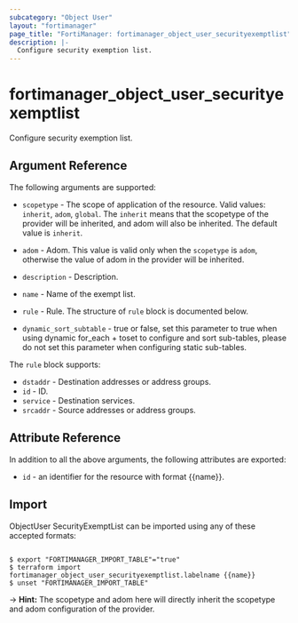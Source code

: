 ```yaml
---
subcategory: "Object User"
layout: "fortimanager"
page_title: "FortiManager: fortimanager_object_user_securityexemptlist"
description: |-
  Configure security exemption list.
---
```


# fortimanager_object_user_securityexemptlist
Configure security exemption list.

## Argument Reference


The following arguments are supported:

* `scopetype` - The scope of application of the resource. Valid values: `inherit`, `adom`, `global`. The `inherit` means that the scopetype of the provider will be inherited, and adom will also be inherited. The default value is `inherit`.
* `adom` - Adom. This value is valid only when the `scopetype` is `adom`, otherwise the value of adom in the provider will be inherited.

* `description` - Description.
* `name` - Name of the exempt list.
* `rule` - Rule. The structure of `rule` block is documented below.
* `dynamic_sort_subtable` - true or false, set this parameter to true when using dynamic for_each + toset to configure and sort sub-tables, please do not set this parameter when configuring static sub-tables.

The `rule` block supports:

* `dstaddr` - Destination addresses or address groups.
* `id` - ID.
* `service` - Destination services.
* `srcaddr` - Source addresses or address groups.


## Attribute Reference

In addition to all the above arguments, the following attributes are exported:
* `id` - an identifier for the resource with format {{name}}.

## Import

ObjectUser SecurityExemptList can be imported using any of these accepted formats:
```

$ export "FORTIMANAGER_IMPORT_TABLE"="true"
$ terraform import fortimanager_object_user_securityexemptlist.labelname {{name}}
$ unset "FORTIMANAGER_IMPORT_TABLE"
```
-> **Hint:** The scopetype and adom here will directly inherit the scopetype and adom configuration of the provider.
